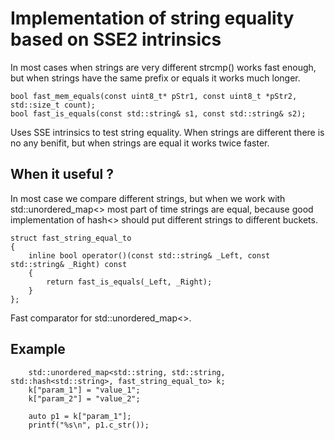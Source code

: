 # Implementation of string equality based on SSE2 intrinsics
In most cases when strings are very different strcmp() works fast enough, but when strings have the same prefix or equals
it works much longer.

```
bool fast_mem_equals(const uint8_t* pStr1, const uint8_t *pStr2, std::size_t count);
bool fast_is_equals(const std::string& s1, const std::string& s2);
```
Uses SSE intrinsics to test string equality. When strings are different there is no any benifit,
but when strings are equal it works twice faster.

## When it useful ?
In most case we compare different strings, but when we work with std::unordered_map<> most part of time strings are equal,
because good implementation of hash<> should put different strings to different buckets.

```
struct fast_string_equal_to
{
    inline bool operator()(const std::string& _Left, const std::string& _Right) const
    {
        return fast_is_equals(_Left, _Right);
    }
};
```
Fast comparator for std::unordered_map<>.

## Example
```
    std::unordered_map<std::string, std::string, std::hash<std::string>, fast_string_equal_to> k;
    k["param_1"] = "value_1";
    k["param_2"] = "value_2";

    auto p1 = k["param_1"];
    printf("%s\n", p1.c_str());
```
